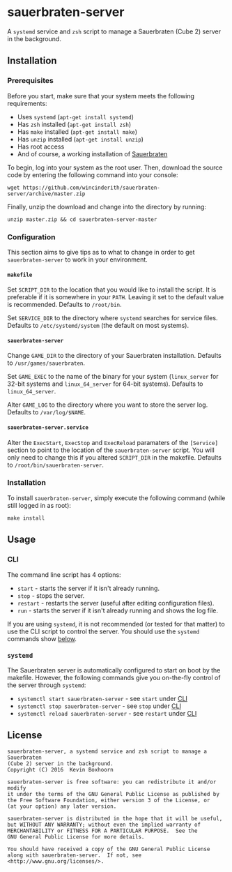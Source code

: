 # sauerbraten-server
A `systemd` service and `zsh` script to manage a Sauerbraten (Cube 2) server in the background.

## Installation

### Prerequisites
Before you start, make sure that your system meets the following requirements:
 - Uses `systemd` (`apt-get install systemd`)
 - Has `zsh` installed (`apt-get install zsh`)
 - Has `make` installed (`apt-get install make`)
 - Has `unzip` installed (`apt-get install unzip`)
 - Has root access
 - And of course, a working installation of [Sauerbraten](http://sauerbraten.org/)

To begin, log into your system as the root user. Then, download the source code by entering the following command into your console:

	wget https://github.com/wincinderith/sauerbraten-server/archive/master.zip
	
Finally, unzip the download and change into the directory by running:

	unzip master.zip && cd sauerbraten-server-master

### Configuration
This section aims to give tips as to what to change in order to get `sauerbraten-server` to work in your environment.

#### `makefile`
Set `SCRIPT_DIR` to the location that you would like to install the script. It is preferable if it is somewhere in your `PATH`. Leaving it set to the default value is recommended. Defaults to `/root/bin`.

Set `SERVICE_DIR` to the directory where `systemd` searches for service files. Defaults to `/etc/systemd/system` (the default on most systems).

#### `sauerbraten-server`
Change `GAME_DIR` to the directory of your Sauerbraten installation. Defaults to `/usr/games/sauerbraten`.

Set `GAME_EXEC` to the name of the binary for your system (`linux_server` for 32-bit systems and `linux_64_server` for 64-bit systems). Defaults to `linux_64_server`.

Alter `GAME_LOG` to the directory where you want to store the server log. Defaults to `/var/log/$NAME`.

#### `sauerbraten-server.service`
Alter the `ExecStart`, `ExecStop` and `ExecReload` paramaters of the `[Service]` section to point to the location of the `sauerbraten-server` script. You will only need to change this if you altered `SCRIPT_DIR` in the makefile. Defaults to `/root/bin/sauerbraten-server`.

### Installation
To install `sauerbraten-server`, simply execute the following command (while still logged in as root):

	make install

## Usage

### CLI
The command line script has 4 options:
 - `start` - starts the server if it isn't already running.
 - `stop` - stops the server.
 - `restart` - restarts the server (useful after editing configuration files).
 - `run` - starts the server if it isn't already running and shows the log file.

If you are using `systemd`, it is not recommended (or tested for that matter) to use the CLI script to control the server. You should use the `systemd` commands show [below](#systemd).

### `systemd`
The Sauerbraten server is automatically configured to start on boot by the makefile. However, the following commands give you on-the-fly control of the server through `systemd`:
 - `systemctl start sauerbraten-server` - see `start` under [CLI](#cli)
 - `systemctl stop sauerbraten-server` - see `stop` under [CLI](#cli)
 - `systemctl reload sauerbraten-server` - see `restart` under [CLI](#cli)

## License

    sauerbraten-server, a systemd service and zsh script to manage a Sauerbraten
   	(Cube 2) server in the background.
    Copyright (C) 2016  Kevin Boxhoorn

    sauerbraten-server is free software: you can redistribute it and/or modify
    it under the terms of the GNU General Public License as published by
    the Free Software Foundation, either version 3 of the License, or
    (at your option) any later version.

    sauerbraten-server is distributed in the hope that it will be useful,
    but WITHOUT ANY WARRANTY; without even the implied warranty of
    MERCHANTABILITY or FITNESS FOR A PARTICULAR PURPOSE.  See the
    GNU General Public License for more details.

    You should have received a copy of the GNU General Public License
    along with sauerbraten-server.  If not, see <http://www.gnu.org/licenses/>.
